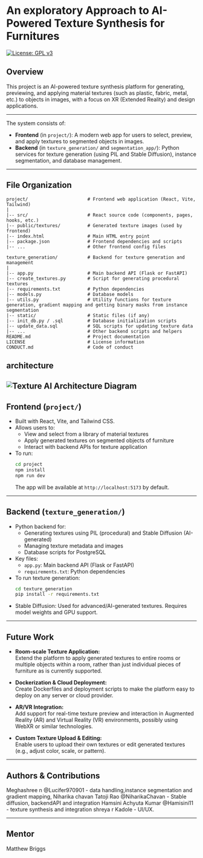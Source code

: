 # An exploratory Approach to AI-Powered Texture Synthesis for Furnitures

[![License: GPL v3](https://img.shields.io/badge/License-GPLv3-blue.svg)](https://www.gnu.org/licenses/gpl-3.0)

## Overview
This project is an AI-powered texture synthesis platform for generating, previewing, and applying material textures (such as plastic, fabric, metal, etc.) to objects in images, with a focus on XR (Extended Reality) and design applications.

---



The system consists of:
- **Frontend** (in `project/`): A modern web app for users to select, preview, and apply textures to segmented objects in images.
- **Backend** (in `texture_generation/` and `segmentation_app/`): Python services for texture generation (using PIL and Stable Diffusion), instance segmentation, and database management.

---

## File Organization

```
project/                      # Frontend web application (React, Vite, Tailwind)
|
|-- src/                      # React source code (components, pages, hooks, etc.)
|-- public/textures/          # Generated texture images (used by frontend)
|-- index.html                # Main HTML entry point
|-- package.json              # Frontend dependencies and scripts
|-- ...                       # Other frontend config files

texture_generation/           # Backend for texture generation and management
|
|-- app.py                    # Main backend API (Flask or FastAPI)
|-- create_textures.py        # Script for generating procedural textures
|-- requirements.txt          # Python dependencies
|-- models.py                 # Database models
|-- utils.py                  # Utility functions for texture generation, gradient mapping and getting binary masks from instance segmentation
|-- static/                   # Static files (if any)
|-- init_db.py / .sql         # Database initialization scripts
|-- update_data.sql           # SQL scripts for updating texture data
|-- ...                       # Other backend scripts and helpers
README.md                     # Project documentation
LICENSE                       # License information
CONDUCT.md                    # Code of conduct
```
## architecture 

![Texture AI Architecture Diagram](./architecture_texture_ai.jpg)
---

## Frontend (`project/`)
- Built with React, Vite, and Tailwind CSS.
- Allows users to:
  - View and select from a library of material textures
  - Apply generated textures on segmented objects of furniture
  - Interact with backend APIs for texture application
- To run:
  ```bash
  cd project
  npm install
  npm run dev
  ```
  The app will be available at `http://localhost:5173` by default.

---

## Backend (`texture_generation/`)
- Python backend for:
  - Generating textures using PIL (procedural) and Stable Diffusion (AI-generated)
  - Managing texture metadata and images
  - Database scripts for PostgreSQL
- Key files:
  - `app.py`: Main backend API (Flask or FastAPI)
  - `requirements.txt`: Python dependencies
- To run texture generation:
  ```bash
  cd texture_generation
  pip install -r requirements.txt
  ```
- Stable Diffusion: Used for advanced/AI-generated textures. Requires model weights and GPU support.

---
## Future Work

- **Room-scale Texture Application:**  
  Extend the platform to apply generated textures to entire rooms or multiple objects within a room, rather than just individual pieces of furniture as is currently supported.

- **Dockerization & Cloud Deployment:**  
  Create Dockerfiles and deployment scripts to make the platform easy to deploy on any server or cloud provider.

- **AR/VR Integration:**  
  Add support for real-time texture preview and interaction in Augmented Reality (AR) and Virtual Reality (VR) environments, possibly using WebXR or similar technologies.

- **Custom Texture Upload & Editing:**  
  Enable users to upload their own textures or edit generated textures (e.g., adjust color, scale, or pattern).


---

## Authors & Contributions
Meghashree n @Lucifer970901  - data handling,instance segmentation and gradient mapping,
Niharika chavan Tatoji Rao @NiharikaChavan - Stable diffusion, backendAPI and integration
Hamsini Achyuta Kumar @Hamisini11 - texture synthesis and integration
shreya r Kadole - UI/UX. 


---
## Mentor
Matthew Briggs 



        

